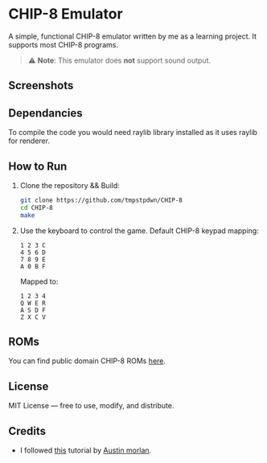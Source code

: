 # CHIP-8 Emulator

A simple, functional CHIP-8 emulator written by me as a learning project. It supports most CHIP-8 programs.

> ⚠️ **Note**: This emulator does **not** support sound output.


## Screenshots


## Dependancies

To compile the code you would need raylib library installed as it uses raylib for renderer.

## How to Run

1. Clone the repository && Build:

    ```bash
    git clone https://github.com/tmpstpdwn/CHIP-8
    cd CHIP-8
    make
    ```

2. Use the keyboard to control the game. Default CHIP-8 keypad mapping:

    ```
    1 2 3 C
    4 5 6 D
    7 8 9 E
    A 0 B F
    ```

    Mapped to:

    ```
    1 2 3 4
    Q W E R
    A S D F
    Z X C V
    ```

## ROMs

You can find public domain CHIP-8 ROMs [here](https://github.com/dmatlack/chip8/tree/master/roms).

## License

MIT License — free to use, modify, and distribute.


## Credits

- I followed [this](https://austinmorlan.com/posts/chip8_emulator/) tutorial by [Austin morlan](https://austinmorlan.com/).
